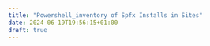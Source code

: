 ```yaml
---
title: "Powershell_inventory of Spfx Installs in Sites"
date: 2024-06-19T19:56:15+01:00
draft: true
---
```


